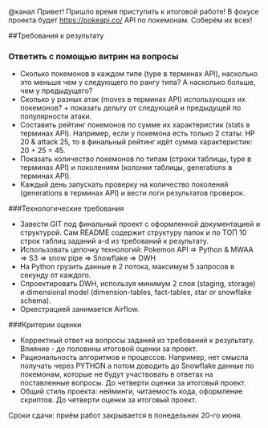 @канал Привет! Пришло время приступить к итоговой работе!
В фокусе проекта будет https://pokeapi.co/ API по покемонам. Соберём их всех!

##Требования к результату
### Ответить с помощью витрин на вопросы
- Сколько покемонов в каждом типе (type в терминах API), насколько это меньше чем у следующего по рангу типа? А насколько больше, чем у предыдущего?
- Сколько у разных атак (moves в терминах API) использующих их покемонов? + показать дельту от следующей и предыдущей по популярности атаки. 
- Составить рейтинг покемонов по сумме их характеристик (stats в терминах API). Например, если у покемона есть только 2 статы: HP 20 & attack 25, то в финальный рейтинг идёт сумма характеристик: 20 + 25 = 45.
- Показать количество покемонов по типам (строки таблицы, type в терминах API) и поколениям (колонки таблицы, generations в терминах API).
- Каждый день запускать проверку на количество поколений (generations в терминах API) и вести логи результатов проверок.

###Технологические требования
- Завести GIT под финальный проект с оформленной документацией и структурой. 
Сам README содержит структуру папок и по ТОП 10 строк таблиц заданий a-d из требований к результату.
- Использовать цепочку технологий: Pokemon API => Python & MWAA => S3 => snow pipe => Snowflake => DWH
- На Python грузить данные в 2 потока, максимум 5 запросов в секунду от каждого.
- Спроектировать DWH, используя минимум 2 слоя (staging, storage) и dimensional model (dimension-tables, fact-tables, star or snowflake schema).
- Оркестрацией занимается Airflow.

###Критерии оценки
- Корректный ответ на вопросы заданий из требований к результату. Влияние - до половины итоговой оценки за проект.
- Рациональность алгоритмов и процессов. Например, нет смысла получать через PYTHON а потом доводить до Snowflake данные по покемонам, которые не будут участвовать в ответах на поставленные вопросы. До четверти оценки за итоговый проект.
- Общий стиль проекта: нейминги, читаемость кода, оформление скриптов. До четверти оценки за итоговый проект.

Сроки сдачи: приём работ закрывается в понедельник 20-го июня.
